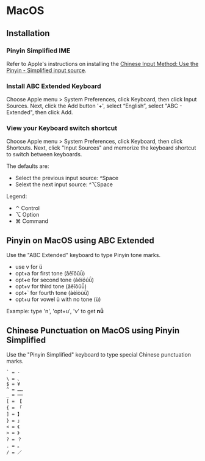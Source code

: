 # MacOS

## Installation

### Pinyin Simplified IME

Refer to Apple's instructions on installing the [Chinese Input Method: Use the Pinyin - Simplified input source](https://support.apple.com/kb/PH22620?locale=en_US "Chinese Input Method: Use the Pinyin - Simplified input source").

### Install ABC Extended Keyboard

Choose Apple menu > System Preferences, click Keyboard, then click Input Sources.  Next, click the Add button '+', select “English”, select "ABC - Extended", then click Add.

### View your Keyboard switch shortcut

Choose Apple menu > System Preferences, click Keyboard, then click Shortcuts.  Next, click "Input Sources" and memorize the keyboard shortcut to switch between keyboards.

The defaults are:

- Select the previous input source: ^Space
- Selext the next input source: ^⌥Space

Legend:
- ⌃  Control
- ⌥  Option
- ⌘  Command

## Pinyin on MacOS using ABC Extended

Use the "ABC Extended" keyboard to type Pinyin tone marks.

- use v for ü
- opt+a for first tone (āēīōūǖ)
- opt+e for second tone (áéíóúǘ)
- opt+v for third tone (ǎěǐǒǔǚ)
- opt+` for fourth tone (àèìòùǜ)
- opt+u for vowel ü with no tone (ü)

Example: type 'n', 'opt+u', 'v' to get **nǚ**

## Chinese Punctuation on MacOS using Pinyin Simplified

Use the "Pinyin Simplified" keyboard to type special Chinese punctuation marks.

    ` = ·
    \ = 、
    $ = ¥
    ^ = ……
    _ = ——
    [ = 【
    { = 「
    ] = 】
    } = 」
    < = 《
    > = 》
    ? = ？
    . = 。
    / = ／
